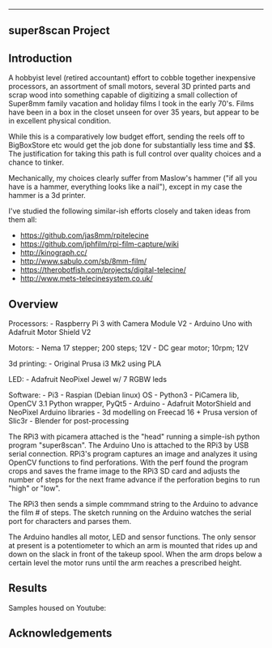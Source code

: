 ------------------
super8scan Project
------------------

Introduction
------------

A hobbyist level (retired accountant) effort to cobble together inexpensive processors, an assortment of small motors, several 3D printed parts and scrap wood into something capable of digitizing a small collection of Super8mm family vacation and holiday films I took in the early 70's.  Films have been in a box in the closet unseen for over 35 years, but appear to be in excellent physical condition.

While this is a comparatively low budget effort, sending the reels off to BigBoxStore etc would get the job done for substantially less time and $$.  The justification for taking this path is full control over quality choices and a chance to tinker.

Mechanically, my choices clearly suffer from Maslow's hammer ("if all you have is a hammer, everything looks like a nail"), except in my case the hammer is a 3d printer.  

I've studied the following similar-ish efforts closely and taken ideas from them all:

- https://github.com/jas8mm/rpitelecine
- https://github.com/jphfilm/rpi-film-capture/wiki
- http://kinograph.cc/
- http://www.sabulo.com/sb/8mm-film/
- https://therobotfish.com/projects/digital-telecine/
- http://www.mets-telecinesystem.co.uk/


Overview
--------

Processors:
	- Raspberry Pi 3 with Camera Module V2
	- Arduino Uno with Adafruit Motor Shield V2

Motors:
	- Nema 17 stepper; 200 steps; 12V 
	- DC gear motor; 10rpm; 12V

3d printing:
	- Original Prusa i3 Mk2 using PLA

LED:
	- Adafruit NeoPixel Jewel w/ 7 RGBW leds

Software:
	- Pi3
		- Raspian (Debian linux) OS
		- Python3
		- PiCamera lib, OpenCV 3.1 Python wrapper, PyQt5
	- Arduino
		- Adafruit MotorShield and NeoPixel Arduino libraries
	- 3d modelling on Freecad 16 + Prusa version of Slic3r
	- Blender for post-processing


The RPi3 with picamera attached is the "head" running a simple-ish python program "super8scan".  The Arduino Uno is attached to the RPi3 by USB serial connection.  RPi3's program captures an image and analyzes it using OpenCV functions to find perforations.  With the perf found the program crops and saves the frame image to the RPi3 SD card and adjusts the number of steps for the next frame advance if the perforation begins to run "high" or "low".

The RPi3 then sends a simple commmand string to the Arduino to advance the film # of steps.  The sketch running on the Arduino watches the serial port for characters and parses them.  

The Arduino handles all motor, LED and sensor functions.  The only sensor at present is a potentiometer to which an arm is mounted that rides up and down on the slack in front of the takeup spool.  When the arm drops below a certain level the motor runs until the arm reaches a prescribed height.


Results
-------

Samples housed on Youtube:

Acknowledgements
----------------

